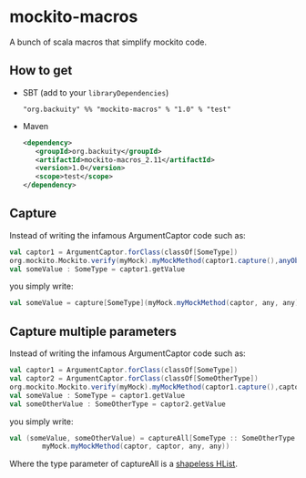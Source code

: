 # mockito-macros

A bunch of scala macros that simplify mockito code.

## How to get

* SBT (add to your `libraryDependencies`)

   ```
   "org.backuity" %% "mockito-macros" % "1.0" % "test"
   ```   
   
* Maven

   ```xml
   <dependency>
      <groupId>org.backuity</groupId>
      <artifactId>mockito-macros_2.11</artifactId>
      <version>1.0</version>
      <scope>test</scope>
   </dependency>
   ```

## Capture

Instead of writing the infamous ArgumentCaptor code such as:

```scala
val captor1 = ArgumentCaptor.forClass(classOf[SomeType])
org.mockito.Mockito.verify(myMock).myMockMethod(captor1.capture(),anyObject(), anyString())
val someValue : SomeType = captor1.getValue
```
   
you simply write:
   
```scala   
val someValue = capture[SomeType](myMock.myMockMethod(captor, any, any))
```
   
## Capture multiple parameters   

Instead of writing the infamous ArgumentCaptor code such as:

```scala
val captor1 = ArgumentCaptor.forClass(classOf[SomeType])
val captor2 = ArgumentCaptor.forClass(classOf[SomeOtherType])
org.mockito.Mockito.verify(myMock).myMockMethod(captor1.capture(),captor2.capture(),anyObject(), anyString())
val someValue : SomeType = captor1.getValue
val someOtherValue : SomeOtherType = captor2.getValue
```   
   
you simply write:
   
```scala
val (someValue, someOtherValue) = captureAll[SomeType :: SomeOtherType :: HNil](
        myMock.myMockMethod(captor, captor, any, any))
```

Where the type parameter of captureAll is a [shapeless HList](https://github.com/milessabin/shapeless/wiki/Feature-overview:-shapeless-2.0.0#heterogenous-lists).

